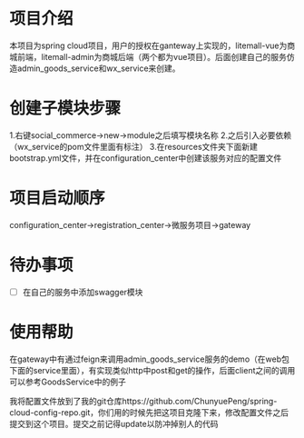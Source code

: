# 项目介绍
本项目为spring cloud项目，用户的授权在ganteway上实现的，litemall-vue为商城前端，litemall-admin为商城后端（两个都为vue项目）。后面创建自己的服务仿造admin_goods_service和wx_service来创建。
# 创建子模块步骤
1.右键social_commerce->new->module之后填写模块名称
2.之后引入必要依赖（wx_service的pom文件里面有标注）
3.在resources文件夹下面新建bootstrap.yml文件，并在configuration_center中创建该服务对应的配置文件
# 项目启动顺序
configuration_center->registration_center->微服务项目->gateway


# 待办事项
-[ ] 在自己的服务中添加swagger模块


# 使用帮助
在gateway中有通过feign来调用admin_goods_service服务的demo（在web包下面的service里面），有实现类似http中post和get的操作，后面client之间的调用可以参考GoodsService中的例子

我将配置文件放到了我的git仓库https://github.com/ChunyuePeng/spring-cloud-config-repo.git，你们用的时候先把这项目克隆下来，修改配置文件之后提交到这个项目。提交之前记得update以防冲掉别人的代码
